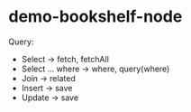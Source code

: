 # demo-bookshelf-node

Query:
- Select  ->  fetch, fetchAll
- Select ... where  ->  where, query(where)
- Join  ->  related
- Insert  ->  save
- Update  ->  save
